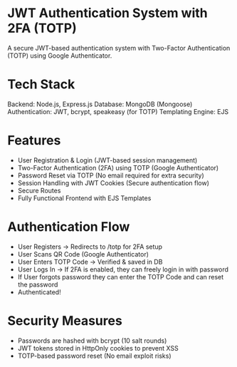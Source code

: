 # JWT Authentication System with 2FA (TOTP)
A secure JWT-based authentication system with Two-Factor Authentication (TOTP) using Google Authenticator.

# Tech Stack
Backend: Node.js, Express.js
Database: MongoDB (Mongoose)
Authentication: JWT, bcrypt, speakeasy (for TOTP)
Templating Engine: EJS

# Features

- User Registration & Login (JWT-based session management)
- Two-Factor Authentication (2FA) using TOTP (Google Authenticator)
- Password Reset via TOTP (No email required for extra security)
- Session Handling with JWT Cookies (Secure authentication flow)
- Secure Routes
- Fully Functional Frontend with EJS Templates

# Authentication Flow

-  User Registers → Redirects to /totp for 2FA setup
-  User Scans QR Code (Google Authenticator)
-  User Enters TOTP Code → Verified & saved in DB
-  User Logs In → If 2FA is enabled, they can freely login in with password
-  If User forgots password they can enter the TOTP Code and can reset the password 
-  Authenticated! 

# Security Measures
-  Passwords are hashed with bcrypt (10 salt rounds)
-  JWT tokens stored in HttpOnly cookies to prevent XSS
-  TOTP-based password reset (No email exploit risks)
